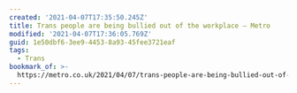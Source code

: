 ```yaml
---
created: '2021-04-07T17:35:50.245Z'
title: Trans people are being bullied out of the workplace – Metro
modified: '2021-04-07T17:36:05.769Z'
guid: 1e50dbf6-3ee9-4453-8a93-45fee3721eaf
tags:
  - Trans
bookmark_of: >-
  https://metro.co.uk/2021/04/07/trans-people-are-being-bullied-out-of-the-workplace-14371160/amp/?__twitter_impression=true
---
```

 
